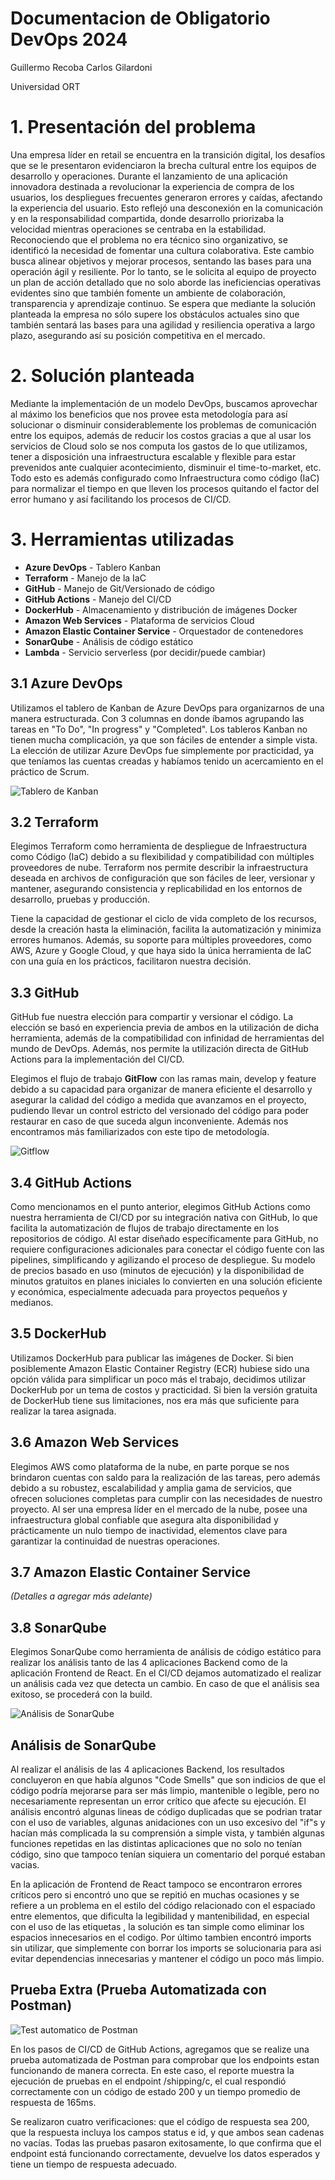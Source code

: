 # Documentacion de Obligatorio DevOps 2024

Guillermo Recoba
Carlos Gilardoni

Universidad ORT

# 1. Presentación del problema

Una empresa líder en retail se encuentra en la transición digital, los desafíos que se le presentaron evidenciaron la brecha cultural entre los equipos de desarrollo y operaciones. Durante el lanzamiento de una aplicación innovadora destinada a revolucionar la experiencia de compra de los usuarios, los despliegues frecuentes generaron errores y caídas, afectando la experiencia del usuario. Esto reflejó una desconexión en la comunicación y en la responsabilidad compartida, donde desarrollo priorizaba la velocidad mientras operaciones se centraba en la estabilidad. Reconociendo que el problema no era técnico sino organizativo, se identificó la necesidad de fomentar una cultura colaborativa. Este cambio busca alinear objetivos y mejorar procesos, sentando las bases para una operación ágil y resiliente. Por lo tanto, se le solicita al equipo de proyecto un plan de acción detallado que no solo aborde las ineficiencias operativas evidentes sino que también fomente un ambiente de colaboración, transparencia y aprendizaje continuo. Se espera que mediante la solución planteada la empresa no sólo supere los obstáculos actuales sino que también sentará las bases para una agilidad y resiliencia operativa a largo plazo, asegurando así su posición competitiva en el mercado.

# 2. Solución planteada

Mediante la implementación de un modelo DevOps, buscamos aprovechar al máximo los beneficios que nos provee esta metodología para así solucionar o disminuir considerablemente los problemas de comunicación entre los equipos, además de reducir los costos gracias a que al usar los servicios de Cloud solo se nos computa los gastos de lo que utilizamos, tener a disposición una infraestructura escalable y flexible para estar prevenidos ante cualquier acontecimiento, disminuir el time-to-market, etc. Todo esto es además configurado como Infraestructura como código (IaC) para normalizar el tiempo en que lleven los procesos quitando el factor del error humano y así facilitando los procesos de CI/CD.

# 3. Herramientas utilizadas

- **Azure DevOps** - Tablero Kanban
- **Terraform** - Manejo de la IaC
- **GitHub** - Manejo de Git/Versionado de código
- **GitHub Actions** - Manejo del CI/CD
- **DockerHub** - Almacenamiento y distribución de imágenes Docker
- **Amazon Web Services** - Plataforma de servicios Cloud
- **Amazon Elastic Container Service** - Orquestador de contenedores
- **SonarQube** - Análisis de código estático
- **Lambda** - Servicio serverless (por decidir/puede cambiar)

## 3.1 Azure DevOps

Utilizamos el tablero de Kanban de Azure DevOps para organizarnos de una manera estructurada. Con 3 columnas en donde íbamos agrupando las tareas en "To Do", "In progress" y "Completed". Los tableros Kanban no tienen mucha complicación, ya que son fáciles de entender a simple vista. La elección de utilizar Azure DevOps fue simplemente por practicidad, ya que teníamos las cuentas creadas y habíamos tenido un acercamiento en el práctico de Scrum.

![Tablero de Kanban](./imagenes/kanban.png)

## 3.2 Terraform

Elegimos Terraform como herramienta de despliegue de Infraestructura como Código (IaC) debido a su flexibilidad y compatibilidad con múltiples proveedores de nube. Terraform nos permite describir la infraestructura deseada en archivos de configuración que son fáciles de leer, versionar y mantener, asegurando consistencia y replicabilidad en los entornos de desarrollo, pruebas y producción.

Tiene la capacidad de gestionar el ciclo de vida completo de los recursos, desde la creación hasta la eliminación, facilita la automatización y minimiza errores humanos. Además, su soporte para múltiples proveedores, como AWS, Azure y Google Cloud, y que haya sido la única herramienta de IaC con una guía en los prácticos, facilitaron nuestra decisión.

## 3.3 GitHub

GitHub fue nuestra elección para compartir y versionar el código. La elección se basó en experiencia previa de ambos en la utilización de dicha herramienta, además de la compatibilidad con infinidad de herramientas del mundo de DevOps. Además, nos permite la utilización directa de GitHub Actions para la implementación del CI/CD.

Elegimos el flujo de trabajo **GitFlow** con las ramas main, develop y feature debido a su capacidad para organizar de manera eficiente el desarrollo y asegurar la calidad del código a medida que avanzamos en el proyecto, pudiendo llevar un control estricto del versionado del código para poder restaurar en caso de que suceda algun inconveniente. Además nos encontramos más familiarizados con este tipo de metodología.

![Gitflow](./imagenes/gitflow.png)

## 3.4 GitHub Actions

Como mencionamos en el punto anterior, elegimos GitHub Actions como nuestra herramienta de CI/CD por su integración nativa con GitHub, lo que facilita la automatización de flujos de trabajo directamente en los repositorios de código. Al estar diseñado específicamente para GitHub, no requiere configuraciones adicionales para conectar el código fuente con las pipelines, simplificando y agilizando el proceso de despliegue. Su modelo de precios basado en uso (minutos de ejecución) y la disponibilidad de minutos gratuitos en planes iniciales lo convierten en una solución eficiente y económica, especialmente adecuada para proyectos pequeños y medianos.

## 3.5 DockerHub

Utilizamos DockerHub para publicar las imágenes de Docker. Si bien posiblemente Amazon Elastic Container Registry (ECR) hubiese sido una opción válida para simplificar un poco más el trabajo, decidimos utilizar DockerHub por un tema de costos y practicidad. Si bien la versión gratuita de DockerHub tiene sus limitaciones, nos era más que suficiente para realizar la tarea asignada.

## 3.6 Amazon Web Services

Elegimos AWS como plataforma de la nube, en parte porque se nos brindaron cuentas con saldo para la realización de las tareas, pero además debido a su robustez, escalabilidad y amplia gama de servicios, que ofrecen soluciones completas para cumplir con las necesidades de nuestro proyecto. Al ser una empresa líder en el mercado de la nube, posee una infraestructura global confiable que asegura alta disponibilidad y prácticamente un nulo tiempo de inactividad, elementos clave para garantizar la continuidad de nuestras operaciones.

## 3.7 Amazon Elastic Container Service

*(Detalles a agregar más adelante)*

## 3.8 SonarQube

Elegimos SonarQube como herramienta de análisis de código estático para realizar los análisis tanto de las 4 aplicaciones Backend como de la aplicación Frontend de React. En el CI/CD dejamos automatizado el realizar un análisis cada vez que detecta un cambio. En caso de que el análisis sea exitoso, se procederá con la build.

![Análisis de SonarQube](./imagenes/sonarqube.png)

## Análisis de SonarQube

Al realizar el análisis de las 4 aplicaciones Backend, los resultados concluyeron en que había algunos "Code Smells" que son indicios de que el código podría mejorarse para ser más limpio, mantenible o legible, pero no necesariamente representan un error crítico que afecte su ejecución. El análisis encontró algunas lineas de código duplicadas que se podrian tratar con el uso de variables, algunas anidaciones con un uso excesivo del "if"s y hacían más complicada la su comprensión a simple vista, y también algunas funciones repetidas en las distintas aplicaciones que no solo no tenían código, sino que tampoco tenían siquiera un comentario del porqué estaban vacias.

En la aplicación de Frontend de React tampoco se encontraron errores críticos pero si encontró uno que se repitió en muchas ocasiones y se refiere a un problema en el estilo del código relacionado con el espaciado entre elementos, que dificulta la legibilidad y mantenibilidad, en especial con el uso de las etiquetas <span>, la solución es tan simple como eliminar los espacios innecesarios en el codigo. Por último tambien encontró imports sin utilizar, que simplemente con borrar los imports se solucionaria para asi evitar dependencias innecesarias y mantener el código un poco más limpio.

## Prueba Extra (Prueba Automatizada con Postman)

![Test automatico de Postman](./imagenes/postmantest.png)

En los pasos de CI/CD de GitHub Actions, agregamos que se realize una prueba automatizada de Postman para comprobar que los endpoints estan funcionando de manera correcta. En este caso, el reporte muestra la ejecución de pruebas en el endpoint /shipping/c, el cual respondió correctamente con un código de estado 200 y un tiempo promedio de respuesta de 165ms. 

Se realizaron cuatro verificaciones: que el código de respuesta sea 200, que la respuesta incluya los campos status e id, y que ambos sean cadenas no vacías. Todas las pruebas pasaron exitosamente, lo que confirma que el endpoint está funcionando correctamente, devuelve los datos esperados y tiene un tiempo de respuesta adecuado.
